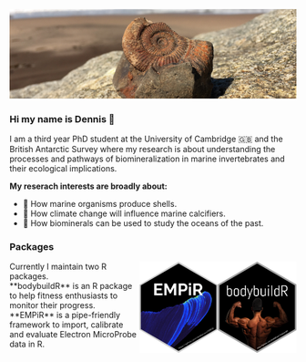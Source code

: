![](header.png)

### Hi my name is Dennis 👋
I am a third year PhD student at the University of Cambridge 🇬🇧 and the British Antarctic Survey where my research is about understanding the processes and pathways of biomineralization in marine invertebrates and their ecological implications. 

**My reserach interests are broadly about:**
- 🐚 How marine organisms produce shells.
- 🌊 How climate change will influence marine calcifiers.
- 💎 How biominerals can be used to study the oceans of the past.

### Packages

<img src="https://github.com/dm807cam/bodybuildR/blob/main/man/figures/logo.png" align="right"  height="160" /> 
<img src="https://github.com/dm807cam/EMPiR/blob/main/man/figures/logo.png" align="right"  height="160" /> 
Currently I maintain two R packages.</br>
**bodybuildR** is an R package to help fitness enthusiasts to monitor their progress.</br>
**EMPiR** is a pipe-friendly framework to import, calibrate and evaluate Electron MicroProbe data in R.</br>

